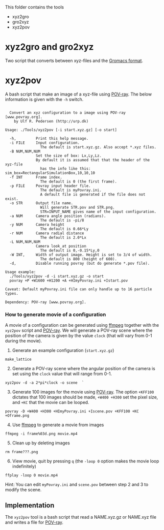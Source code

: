This folder contains the tools
  * xyz2gro
  * gro2xyz
  * xyz2pov

xyz2gro and gro2xyz
===========================
Two script that converts between xyz-files and the [Gromacs format](http://manual.gromacs.org/current/online/gro.html).

xyz2pov
===========================

A bash script that make an image of a xyz-file using [POV-ray](www.povray.org).
The below information is given with the `-h` switch. 

```

  Convert an xyz configuration to a image using POV-ray [www.povray.org].
    by Ulf R. Pedersen (http://urp.dk)

Usage: ./Tools/xyz2pov [-i start.xyz.gz] [-o start]

  -h,         Print this help message.
  -i FILE     Input configuration.
                The default is start.xyz.gz. Also accept *.xyz files.
  -B NUM,NUM,NUM
              Set the size of box: Lx,Ly,Lz.
              By default it is assumed that that the header of the xyz-file
                has the info like this: sim_box=RectangularSimulationBox,10,10,10
  -f INT      Frame index.
                The default is 0 (the first frame).
  -p FILE     Povray input header file.
                The default is myPovray.ini.
                A default file is generated if the file does not exist.
  -o STR      Output file name.
                Will generate STR.pov and STR.png.
                STR=INPUT_NAME gives name of the input configuration.
  -a NUM      Camera angle position (radians).
                The default is -pi/8
  -y NUM      Camera height
                The default is 0.66*Ly
  -r NUM      Camera radial distance
                The default is 2.0*Lx
  -L NUM,NUM,NUM
              Camera look_at position
                The default is 0,-0.15*Ly,0
  -W INT,     Width of output image. Height is set to 3/4 of width.
                The default is 800 (height of 600).
  -d,         Disable running povray (but do generate *.pov file).

Usage example:
  ./Tools/xyz2pov -d -i start.xyz.gz -o start
  povray +P +W1600 +H1200 +A +HImyPovray.ini +Istart.pov

Caveat: Default myPovray.ini file can only handle up to 16 particle types. 

Dependency: POV-ray [www.povray.org].
```


### How to generate movie of a configuration

A movie of a configuration can be generated using [ffmpeg](http://www.ffmpeg.org/)
together with the `xyz2pov` script and [POV-ray](http://www.povray.org/). 
We will generate a POV-ray scene where the position of the camera is given by 
the value `clock` (that will vary from 0-1 during the movie).

1. Generate an example configuration (`start.xyz.gz`)

```
make_lattice
```

2. Generate a POV-ray scene where the angular position of the camera
   is set using the `clock` value that will range from 0-1.

```
xyz2pov -d -a 2*pi*clock -o scene  `
```

3. Generate 100 images for the movie using [POV-ray](http://www.povray.org/). 
   The option `+KFF100` dictates that 100 images should be made,
   `+W400 +H300` set the pixel size, and `+KC` that the movie can be looped.

```
povray -D +W400 +H300 +HImyPovray.ini +Iscene.pov +KFF100 +KC +Oframe.png
```

4. Use [ffmpeg](https://www.ffmpeg.org/) to generate a movie from images

```
ffmpeg -i frame%03d.png movie.mp4 
```

5. Clean up by deleting images

```
rm frame???.png
```

6. View movie, quit by pressing `q` (the `-loop 0` option makes the movie loop indefinitely)

```
ffplay -loop 0 movie.mp4
```

Hint: You can edit `myPovray.ini` and `scene.pov` between step 2 and 3 to modify the scene.

Implementation
-----------------------
The `xyz2pov` tool is a bash script that read a NAME.xyz.gz or NAME.xyz file
and writes a file for [POV-ray](http://www.povray.org/).
